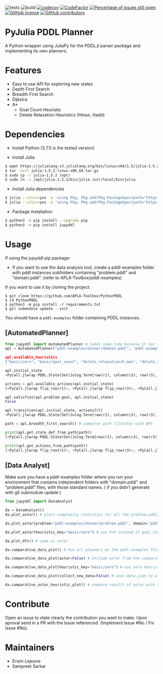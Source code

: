 ![tests](https://github.com/APLA-Toolbox/PythonPDDL/workflows/tests/badge.svg?branch=main)
![build](https://github.com/APLA-Toolbox/PythonPDDL/workflows/build/badge.svg?branch=main)
[![codecov](https://codecov.io/gh/APLA-Toolbox/PythonPDDL/branch/main/graph/badge.svg?token=63GHA9JUND)](https://codecov.io/gh/APLA-Toolbox/PythonPDDL)
[![CodeFactor](https://www.codefactor.io/repository/github/apla-toolbox/pythonpddl/badge)](https://www.codefactor.io/repository/github/apla-toolbox/pythonpddl)
[![Percentage of issues still open](http://isitmaintained.com/badge/open/APLA-Toolbox/PythonPDDL.svg)](http://isitmaintained.com/project/APLA-Toolbox/PythonPDDL "Percentage of issues still open")
[![GitHub license](https://img.shields.io/github/license/Apla-Toolbox/PythonPDDL.svg)](https://github.com/Apla-Toolbox/PythonPDDL/blob/master/LICENSE)
[![GitHub contributors](https://img.shields.io/github/contributors/Apla-Toolbox/PythonPDDL.svg)](https://GitHub.com/Apla-Toolbox/PythonPDDL/graphs/contributors/)



# PyJulia PDDL Planner

A Python wrapper using JuliaPy for the PDDL.jl parser package and implementing its own planners.

# Features

- Easy to use API for exploring new states
- Depth First Search
- Breadth First Search
- Dijkstra
- A*
    - Goal Count Heuristic
    - Delete Relaxation Heuristics (Hmax, Hadd)

# Dependencies

- Install Python (3.7.5 is the tested version)

- Install Julia

```bash
$ wget https://julialang-s3.julialang.org/bin/linux/x64/1.5/julia-1.5.2-linux-x86_64.tar.gz
$ tar -xvzf julia-1.5.2-linux-x86_64.tar.gz
$ sudo cp -r julia-1.5.2 /opt/
$ sudo ln -s /opt/julia-1.5.2/bin/julia /usr/local/bin/julia
```

- Install Julia dependencies

```bash
$ julia --color=yes -e 'using Pkg; Pkg.add(Pkg.PackageSpec(path="https://github.com/APLA-Toolbox/PDDL.jl"))'
$ julia --color=yes -e 'using Pkg; Pkg.add(Pkg.PackageSpec(path="https://github.com/JuliaPy/PyCall.jl"))'
```

- Package installation

```bash
$ python3 -m pip install --upgrade pip
$ python3 -m pip install jupyddl
```

# Usage

If using the jupyddl pip package:

- If you want to use the data analysis tool, create a pddl-examples folder with pddl instances subfolders containing "problem.pddl" and "domain.pddl". (refer to APLA-Toolbox/pddl-examples)

If you want to use it by cloning the project:

```shell
$ git clone https://github.com/APLA-Toolbox/PythonPDDL
$ cd PythonPDDL
$ python3 -m pip install -r requirements.txt
$ git submodule update --init
```

You should have a `pddl-examples` folder containing PDDL instances.

## [AutomatedPlanner]

```python
from jupyddl import AutomatedPlanner # takes some time because it has to instantiate the Julia interface
apl = AutomatedPlanner("pddl-examples/dinner/domain.pddl", "pddl-examples/dinner/problem.pddl)

apl.available_heuristics
["basic/zero", "basic/goal_count", "delete_relaxation/h_max", "delete_relaxation/h_add"]

apl.initial_state
<PyCall.jlwrap PDDL.State(Set(Julog.Term[row(r1), column(c3), row(r3), row(r2), column(c2), column(c1)]), Set(Julog.Term[white(r2, c1), white(r1, c2), white(r3, c2), white(r2, c3)]), Dict{Symbol,Any}())>

actions = apl.available_actions(apl.initial_state)
[<PyCall.jlwrap flip_row(r1)>, <PyCall.jlwrap flip_row(r3)>, <PyCall.jlwrap flip_row(r2)>, <PyCall.jlwrap flip_column(c3)>, <PyCall.jlwrap flip_column(c2)>, <PyCall.jlwrap flip_column(c1)>]

apl.satisfies(apl.problem.goal, apl.initial_state)
False

apl.transition(apl.initial_state, actions[0])
<PyCall.jlwrap PDDL.State(Set(Julog.Term[row(r1), column(c3), row(r3), row(r2), column(c2), column(c1)]), Set(Julog.Term[white(r2, c1), white(r1, c1), white(r3, c2), white(r2, c3), white(r1, c3)]), Dict{Symbol,Any}())>

path = apl.breadth_first_search() # computes path ([]State) with BFS

print(apl.get_state_def_from_path(path))
[<PyCall.jlwrap PDDL.State(Set(Julog.Term[row(r1), column(c3), row(r3), row(r2), column(c2), column(c1)]), Set(Julog.Term[white(r2, c1), white(r1, c1), white(r3, c2), white(r2, c3), white(r1, c3)]), Dict{Symbol,Any}())>, <PyCall.jlwrap PDDL.State(Set(Julog.Term[row(r1), column(c3), row(r3), row(r2), column(c2), column(c1)]), Set(Julog.Term[white(r2, c1), white(r1, c1), white(r2, c3), white(r1, c3), white(r3, c3), white(r3, c1)]), Dict{Symbol,Any}())>, <PyCall.jlwrap PDDL.State(Set(Julog.Term[row(r1), column(c3), row(r3), row(r2), column(c2), column(c1)]), Set(Julog.Term[white(r2, c1), white(r1, c1), white(r1, c2), white(r3, c2), white(r2, c3), white(r1, c3), white(r3, c3), white(r3, c1), white(r2, c2)]), Dict{Symbol,Any}())>]

print(apl.get_actions_from_path(path))
[<PyCall.jlwrap flip_row(r1)>, <PyCall.jlwrap flip_row(r3)>, <PyCall.jlwrap flip_column(c2)>]
```

## [Data Analyst]

Make sure you have a pddl-examples folder where you run your environment that contains independent folders with "domain.pddl" and "problem.pddl" files, with those standard names. ( if you didn't generate with git submodule update )

```python
from jupyddl import DataAnalyst

da = DataAnalyst()
da.plot_astar() # plots complexity statistics for all the problem.pddl/domain.pddl couples in the pddl-examples/ folder

da.plot_astar(problem="pddl-examples/dinner/problem.pddl", domain="pddl-examples/dinner/domain.pddl") # scatter complexity statistics for the provided pddl

da.plot_astar(heuristic_key="basic/zero") # use h=0 instead of goal_count for your computation

da.plot_dfs() # same as astar

da.comparative_data_plot() # Run all planners on the pddl-examples folder and plots them on the same figure, data is stored in a data.json file 

da.comparative_data_plot(astar=False) # Exclude astar from the comparative plot

da.comparative_data_plot(heuristic_key="basic/zero") # use zero heuristic for h based planners

da.comparative_data_plot(collect_new_data=False) # uses data.json to plot the data

da.comparative_astar_heuristic_plot() # compare results of astar with all available heuristics
```


# Contribute

Open an issue to state clearly the contribution you want to make. Upon aproval send in a PR with the Issue referenced. (Implement Issue #No / Fix Issue #No).

# Maintainers

- Erwin Lejeune
- Sampreet Sarkar
